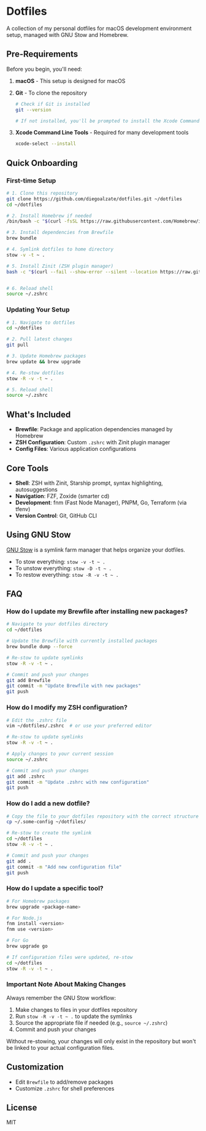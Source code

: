 # Dotfiles

A collection of my personal dotfiles for macOS development environment setup, managed with GNU Stow and Homebrew.

## Pre-Requirements

Before you begin, you'll need:

1. **macOS** - This setup is designed for macOS
2. **Git** - To clone the repository

   ```bash
   # Check if Git is installed
   git --version

   # If not installed, you'll be prompted to install the Xcode Command Line Tools
   ```

3. **Xcode Command Line Tools** - Required for many development tools
   ```bash
   xcode-select --install
   ```

## Quick Onboarding

### First-time Setup

```bash
# 1. Clone this repository
git clone https://github.com/diegoalzate/dotfiles.git ~/dotfiles
cd ~/dotfiles

# 2. Install Homebrew if needed
/bin/bash -c "$(curl -fsSL https://raw.githubusercontent.com/Homebrew/install/HEAD/install.sh)"

# 3. Install dependencies from Brewfile
brew bundle

# 4. Symlink dotfiles to home directory
stow -v -t ~ .

# 5. Install Zinit (ZSH plugin manager)
bash -c "$(curl --fail --show-error --silent --location https://raw.githubusercontent.com/zdharma-continuum/zinit/HEAD/scripts/install.sh)"


# 6. Reload shell
source ~/.zshrc
```

### Updating Your Setup

```bash
# 1. Navigate to dotfiles
cd ~/dotfiles

# 2. Pull latest changes
git pull

# 3. Update Homebrew packages
brew update && brew upgrade

# 4. Re-stow dotfiles
stow -R -v -t ~ .

# 5. Reload shell
source ~/.zshrc
```

## What's Included

- **Brewfile**: Package and application dependencies managed by Homebrew
- **ZSH Configuration**: Custom `.zshrc` with Zinit plugin manager
- **Config Files**: Various application configurations

## Core Tools

- **Shell**: ZSH with Zinit, Starship prompt, syntax highlighting, autosuggestions
- **Navigation**: FZF, Zoxide (smarter cd)
- **Development**: fnm (Fast Node Manager), PNPM, Go, Terraform (via tfenv)
- **Version Control**: Git, GitHub CLI

## Using GNU Stow

[GNU Stow](https://www.gnu.org/software/stow/) is a symlink farm manager that helps organize your dotfiles.

- To stow everything: `stow -v -t ~ .`
- To unstow everything: `stow -D -t ~ .`
- To restow everything: `stow -R -v -t ~ .`

## FAQ

### How do I update my Brewfile after installing new packages?

```bash
# Navigate to your dotfiles directory
cd ~/dotfiles

# Update the Brewfile with currently installed packages
brew bundle dump --force

# Re-stow to update symlinks
stow -R -v -t ~ .

# Commit and push your changes
git add Brewfile
git commit -m "Update Brewfile with new packages"
git push
```

### How do I modify my ZSH configuration?

```bash
# Edit the .zshrc file
vim ~/dotfiles/.zshrc  # or use your preferred editor

# Re-stow to update symlinks
stow -R -v -t ~ .

# Apply changes to your current session
source ~/.zshrc

# Commit and push your changes
git add .zshrc
git commit -m "Update .zshrc with new configuration"
git push
```

### How do I add a new dotfile?

```bash
# Copy the file to your dotfiles repository with the correct structure
cp ~/.some-config ~/dotfiles/

# Re-stow to create the symlink
cd ~/dotfiles
stow -R -v -t ~ .

# Commit and push your changes
git add .
git commit -m "Add new configuration file"
git push
```

### How do I update a specific tool?

```bash
# For Homebrew packages
brew upgrade <package-name>

# For Node.js
fnm install <version>
fnm use <version>

# For Go
brew upgrade go

# If configuration files were updated, re-stow
cd ~/dotfiles
stow -R -v -t ~ .
```

### Important Note About Making Changes

Always remember the GNU Stow workflow:

1. Make changes to files in your dotfiles repository
2. Run `stow -R -v -t ~ .` to update the symlinks
3. Source the appropriate file if needed (e.g., `source ~/.zshrc`)
4. Commit and push your changes

Without re-stowing, your changes will only exist in the repository but won't be linked to your actual configuration files.

## Customization

- Edit `Brewfile` to add/remove packages
- Customize `.zshrc` for shell preferences

## License

MIT
